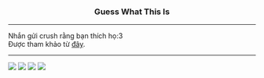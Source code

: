 <div align="center">
    <p>
        <h3> <strong> Guess What This Is </strong> </h3>
    </p>
</div>

<hr>

<p align="left">
    Nhắn gửi crush rằng bạn thích họ:3 </br>
    Được tham khảo từ <a href="https://github.com/ngoctienTNT/WomenDay">đây</a>. </br>
</p>

<hr>

<p align="left">
    <img src="https://img.shields.io/github/last-commit/caodoc/caodoc.github.io?style=for-the-badge">
    <img src="https://img.shields.io/github/commit-activity/m/caodoc/caodoc.github.io?style=for-the-badge">
    <img src="https://img.shields.io/github/stars/caodoc/caodoc.github.io?style=for-the-badge">
    <img src="https://img.shields.io/github/repo-size/caodoc/caodoc.github.io?style=for-the-badge">
</p>